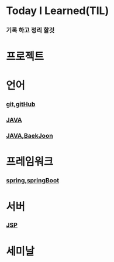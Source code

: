 # Today I Learned(TIL)

### 기록 하고 정리 할것

# 프로젝트

# 언어

### [git,gitHub](<https://github.com/Louis425/TIL/tree/main/git>)

### [JAVA](<https://github.com/Louis425/TIL/tree/main/JAVA>)

### [JAVA,BaekJoon](<https://github.com/Louis425/TIL/tree/main/JAVA%2CBaekJoon>)
# 프레임워크

### [spring,springBoot](<https://github.com/Louis425/TIL/tree/main/spring%20/springBoot>)

# 서버

### [JSP](<https://github.com/Louis425/TIL/tree/main/JSP>)

# 세미날
